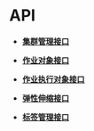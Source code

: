 # API<a name="ZH-CN_TOPIC_0109962580"></a>

-   **[集群管理接口](集群管理接口.md)**  

-   **[作业对象接口](作业对象接口.md)**  

-   **[作业执行对象接口](作业执行对象接口.md)**  

-   **[弹性伸缩接口](弹性伸缩接口.md)**  

-   **[标签管理接口](标签管理接口.md)**  


